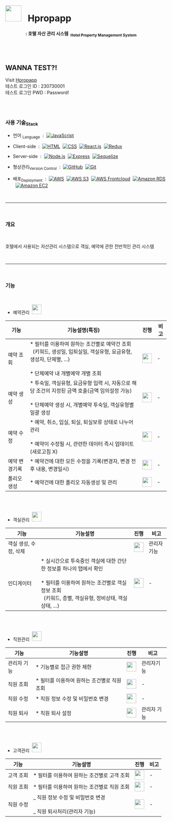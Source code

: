 # <img src="https://github.com/KsssTheCode/hpropapp-server/assets/119558302/688bdcea-0b3c-43ce-9f54-bc8534e911b8" width=50px; height=50px;/>&nbsp;&nbsp;&nbsp;Hpropapp

#### &nbsp;&nbsp;&nbsp;&nbsp;&nbsp;&nbsp;&nbsp;&nbsp;&nbsp;&nbsp;&nbsp;&nbsp;&nbsp;&nbsp;&nbsp;&nbsp;&nbsp;&nbsp; : 호텔 자산 관리 시스템&nbsp;&nbsp;<sub>Hotel Property Management System</sub>

<br><br>

## WANNA TEST?!
Visit [Hpropapp](https://hpropapp.com) <br>
테스트 로그인 ID : 230730001<br>
테스트 로그인 PWD : Password!<br>

<br><br>

### 사용 기술<sub>Stack</sub>


-  언어 <sub>Language</sub>&nbsp;&nbsp;:&nbsp;&nbsp;[![JavaScript](https://img.shields.io/badge/-JavaScript-F7DF1E?logo=javascript&logoColor=black&style=flat)](https://developer.mozilla.org/en-US/docs/Web/JavaScript)


-  Client-side&nbsp;&nbsp;:&nbsp;&nbsp;[![HTML](https://img.shields.io/badge/-HTML-E34F26?logo=html5&logoColor=white&style=flat)](https://developer.mozilla.org/en-US/docs/Web/HTML)&nbsp;&nbsp;[![CSS](https://img.shields.io/badge/-CSS-1572B6?logo=css3&logoColor=white&style=flat)](https://developer.mozilla.org/en-US/docs/Web/CSS)&nbsp;&nbsp;[![React.js](https://img.shields.io/badge/-React.js-61DAFB?logo=react&logoColor=black&style=flat)](https://reactjs.org/)&nbsp;&nbsp;[![Redux](https://img.shields.io/badge/-Redux-764ABC?logo=redux&logoColor=white&style=flat)](https://redux.js.org/)


-  Server-side&nbsp;&nbsp;:&nbsp;&nbsp;[![Node.js](https://img.shields.io/badge/-Node.js-339933?logo=node.js&logoColor=white&style=flat)](https://nodejs.org/)&nbsp;&nbsp;[![Express](https://img.shields.io/badge/-Express-000000?logo=express&logoColor=white&style=flat)](https://expressjs.com/)&nbsp;&nbsp;[![Sequelize](https://img.shields.io/badge/-Sequelize-41B883?logo=sequelize&logoColor=white&style=flat)](https://sequelize.org/)


-  형상관리<sub>Version Control</sub>&nbsp;&nbsp;:&nbsp;&nbsp;[![GitHub](https://img.shields.io/badge/-GitHub-181717?logo=github&logoColor=white&style=flat)](https://github.com/)&nbsp;&nbsp;[![Git](https://img.shields.io/badge/-Git-F05032?logo=git&logoColor=white&style=flat)](https://git-scm.com/)


-  배포<sub>Deployment</sub>&nbsp;&nbsp;:&nbsp;&nbsp;[![AWS](https://img.shields.io/badge/-AWS-232F3E?logo=amazon-aws&logoColor=white&style=flat)](https://aws.amazon.com/)&nbsp;&nbsp;[![AWS S3](https://img.shields.io/badge/-AWS%20S3-569A31?logo=amazon-aws&logoColor=white&style=flat)](https://aws.amazon.com/s3/)&nbsp;&nbsp;[![AWS Frontcloud](https://img.shields.io/badge/-AWS%20Frontcloud-FF9900?logo=amazon-aws&logoColor=white&style=flat)](https://aws.amazon.com/frontcloud/)&nbsp;&nbsp;[![Amazon RDS](https://img.shields.io/badge/-Amazon%20RDS-FF9900?logo=amazon-aws&logoColor=white&style=flat)](https://aws.amazon.com/rds/)&nbsp;&nbsp;[![Amazon EC2](https://img.shields.io/badge/Amazon%20EC2-Compute%20in%20Cloud-orange?logo=amazon-aws&logoColor=white&style=flat)](https://aws.amazon.com/ec2/)

<br><hr><br>

### 개요

<br>

호텔에서 사용되는 자산관리 시스템으로 객실, 예약에 관한 전반적인 관리 시스템

<br><hr><br>

### 기능

<br>

-  예약관리&nbsp;&nbsp;<img src="https://cdn-icons-png.flaticon.com/128/6459/6459980.png" width=30px; height=30px;/>

| 기능 | 기능설명(특징) | 진행 | 비고 |
| ------------- | -------------------------------------------------------------------------------------------------------------------------------------------------------------------------- | --------------------------------------------------------------------------------------------- | ---- |
| 예약 조회 | \* 필터를 이용하여 원하는 조건별로 예약건 조회<br>&nbsp;&nbsp;(키워드, 생성일, 입퇴실일, 객실유형, 요금유형, 생성자, 단체별, ...)<br><br>\* 단체예약 내 개별예약 개별 조회 | <img src="https://cdn-icons-png.flaticon.com/128/6459/6459980.png" width=30px; height=30px;/> | - |
| 예약 생성 | \* 투숙일, 객실유형, 요금유형 입력 시, 자동으로 해당 조건의 지정된 금액 호출(금액 임의설정 가능)<br><br>\* 단체예약 생성 시, 개별예약 투숙일, 객실유형별 일괄 생성 | <img src="https://cdn-icons-png.flaticon.com/128/6459/6459980.png" width=30px; height=30px;/> | - |
| 예약 수정 | \* 예약, 취소, 입실, 퇴실, 퇴실보류 상태로 나누어 관리<br><br>\* 예약이 수정될 시, 관련한 데이터 즉시 업데이트(새로고침 X) | <img src="https://cdn-icons-png.flaticon.com/128/6459/6459980.png" width=30px; height=30px;/> | - |
| 예약 변경기록 | \* 예약건에 대한 모든 수정을 기록(변경자, 변경 전후 내용, 변경일시) | <img src="https://cdn-icons-png.flaticon.com/128/6459/6459980.png" width=30px; height=30px;/> | - |
| 폴리오 생성 | \* 예약건에 대한 폴리오 자동생성 및 관리 | <img src="https://cdn-icons-png.flaticon.com/128/248/248960.png" width=30px; height=30px;/> | - |

<br><br>

-  객실관리&nbsp;&nbsp;<img src="https://cdn-icons-png.flaticon.com/128/248/248960.png" width=30px; height=30px;/>

| 기능 | 기능설명 | 진행 | 비고 |
| --------------------- | ----------------------------------------------------------------------------- | ------------------------------------------------------------------------------------------- | ---------- |
| 객실 생성, 수정, 삭제 | | <img src="https://cdn-icons-png.flaticon.com/128/248/248960.png" width=30px; height=30px;/> | 관리자기능 |
| 인디게이터 | \* 실시간으로 투숙중인 객실에 대한 간단한 정보를 하나의 탭에서 확인<br><br>\* 필터를 이용하여 원하는 조건별로 객실정보 조회<br>&nbsp;&nbsp;(키워드, 층별, 객실유형, 정비상태, 객실상태, ...) | <img src="https://cdn-icons-png.flaticon.com/128/248/248960.png" width=30px; height=30px;/> | - |

<br><br>

-  직원관리&nbsp;&nbsp;<img src="https://cdn-icons-png.flaticon.com/128/248/248960.png" width=30px; height=30px;/>

| 기능 | 기능설명 | 진행 | 비고 |
| - | - | - | - |
| 관리자 기능 | \* 기능별로 접근 권한 제한 | <img src="https://cdn-icons-png.flaticon.com/128/248/248960.png" width=30px; height=30px;/> | 관리자기능 |
| 직원 조회 | \* 필터를 이용하여 원하는 조건별로 직원 조회 | <img src="https://cdn-icons-png.flaticon.com/128/248/248960.png" width=30px; height=30px;/> | - |
| 직원 수정 | \* 직원 정보 수정 및 비밀번호 변경 | <img src="https://cdn-icons-png.flaticon.com/128/248/248960.png" width=30px; height=30px;/> | - |
| 직원 퇴사 | \* 직원 퇴사 설정 | <img src="https://cdn-icons-png.flaticon.com/128/248/248960.png" width=30px; height=30px;/> | 관리자 기능 |

<br><br>

-  고객관리&nbsp;&nbsp;<img src="https://cdn-icons-png.flaticon.com/128/7186/7186949.png" width=30px; height=30px;/>

| 기능 | 기능설명 | 진행 | 비고 |
| --------- | --------------------------------------------------------------------- | --------------------------------------------------------------------------------------------- | ---- |
| 고객 조회 | \* 필터를 이용하여 원하는 조건별로 고객 조회 | <img src="https://cdn-icons-png.flaticon.com/128/7186/7186949.png" width=30px; height=30px;/> | - |
| 직원 조회 | \* 필터를 이용하여 원하는 조건별로 직원 조회 | <img src="https://cdn-icons-png.flaticon.com/128/7186/7186949.png" width=30px; height=30px;/> | - |
| 직원 수정 | _ 직원 정보 수정 및 비밀번호 변경<br><br>_ 직원 퇴사처리(관리자 기능) | <img src="https://cdn-icons-png.flaticon.com/128/7186/7186949.png" width=30px; height=30px;/> | - |
